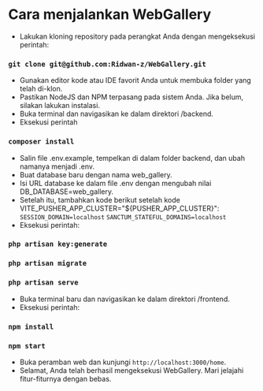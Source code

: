 # Cara menjalankan WebGallery

- Lakukan kloning repository pada perangkat Anda dengan mengeksekusi perintah:
### `git clone git@github.com:Ridwan-z/WebGallery.git`
- Gunakan editor kode atau IDE favorit Anda untuk membuka folder yang telah di-klon.
- Pastikan NodeJS dan NPM terpasang pada sistem Anda. Jika belum, silakan lakukan instalasi.
- Buka terminal dan navigasikan ke dalam direktori /backend.
- Eksekusi perintah
### `composer install`
- Salin file .env.example, tempelkan di dalam folder backend, dan ubah namanya menjadi .env.
- Buat database baru dengan nama web_gallery.
- Isi URL database ke dalam file .env dengan mengubah nilai DB_DATABASE=web_gallery.
- Setelah itu, tambahkan kode berikut setelah kode VITE_PUSHER_APP_CLUSTER="${PUSHER_APP_CLUSTER}":
`SESSION_DOMAIN=localhost`
`SANCTUM_STATEFUL_DOMAINS=localhost`
- Eksekusi perintah:
### `php artisan key:generate`
### `php artisan migrate`
### `php artisan serve`
- Buka terminal baru dan navigasikan ke dalam direktori /frontend.
- Eksekusi perintah: 
### `npm install`
### `npm start`
- Buka peramban web dan kunjungi `http://localhost:3000/home`.
- Selamat, Anda telah berhasil mengeksekusi WebGallery. Mari jelajahi fitur-fiturnya dengan bebas.